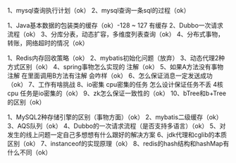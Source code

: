 1、mysql查询执行计划（ok）
2、mysql查询一条sql的过程（ok）

1、Java基本数据的包装类的缓存（ok）-128 ~ 127 有缓存
2、Dubbo一次请求流程（ok）
3、分库分表，动态扩容，多维度列表查询（ok）
4、分布式事物，转账，网络超时的情况（ok）


1、Redis内存回收策略（ok）
2、mybatis初始化问题（放弃）
3、动态代理2种方式区别（ok）
4、spring事物怎么实现的 注解（ok）
5、如果A方法没有事物注解 在里面调用B方法有注解 会咋样（ok）
6、怎么保证消息一定发送成功（ok）
7、工作有啥挑战
8、io密集 cpu密集的任务 怎么设计保证任务不丢 4核cpu 任务是io密集的（ok）
9、zk怎么保证一致性的（ok）
10、bTree和b+Tree的区别（ok）


1、MySQL2种存储引擎的区别（事物方面）（ok）
2、mybatis二级缓存（ok）
3、AQS队列（ok）
4、Dubbo的一次请求流程（是否支持多语言）（ok）
5、对发生的线上问题一定自己多想想有什么跟好的解决方案
6、jdk代理和cglib的本质区别（ok）
7、instanceof的实现原理（ok）
8、redis的hash结构和hashMap有什么不同（ok）
